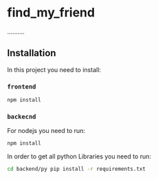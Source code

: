 # find_my_friend
..........

## Installation

In this project you need to install:

### `frontend`
```bash
npm install
```

### `backecnd`
For nodejs you need to run:
```bash
npm install
```
In order to get all python Libraries you need to run:
```bash
cd backend/py pip install -r requirements.txt
```

